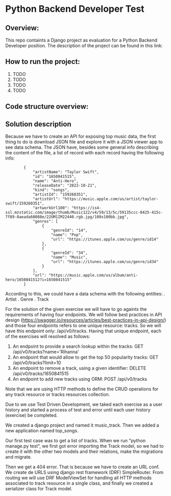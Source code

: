 # Python Backend Developer Test

## Overview:

This repo containts a Django project as evaluation for a Python Backend Developer position. The description of the project can be found in this link: 

## How to run the project:

1. TODO
2. TODO
3. TODO
4. TODO

## Code structure overview:


## Solution description

Because we have to create an API for exposing top music data, the first thing to do is download JSON file and explore it with a JSON viewer app to see data schema.
The JSON have, besides some general info describing the content of the file, a list of record with each record having the following info:

            {
                "artistName": "Taylor Swift",
                "id": "1650841515",
                "name": "Anti-Hero",
                "releaseDate": "2022-10-21",
                "kind": "songs",
                "artistId": "159260351",
                "artistUrl": "https://music.apple.com/us/artist/taylor-swift/159260351",
                "artworkUrl100": "https://is4-ssl.mzstatic.com/image/thumb/Music122/v4/59/13/5c/59135ccc-8425-415c-7f89-8aeada60088e/22UM1IM22440.rgb.jpg/100x100bb.jpg",
                "genres": [
                    {
                        "genreId": "14",
                        "name": "Pop",
                        "url": "https://itunes.apple.com/us/genre/id14"
                    },
                    {
                        "genreId": "34",
                        "name": "Music",
                        "url": "https://itunes.apple.com/us/genre/id34"
                    }
                ],
                "url": "https://music.apple.com/us/album/anti-hero/1650841512?i=1650841515"
            }


According to this, we could have a data schema with the following entities:
. Artist
. Genre
. Track

For the solution of the given exercise we will have to go againts the requirements of having four endpoints. We will follow best practices in API design (https://swagger.io/resources/articles/best-practices-in-api-design/) and those four endpoints refers to one unique resource: tracks. So we will have this endpoint only: /api/v0/tracks. Having that unique endpoint, each of the exercises will resolved as follows:

1. An endpoint to provide a search lookup within the tracks: GET /api/v0/tracks?name='Rihanna'
2. An endpoint that would allow to get the top 50 popularity tracks: GET /api/v0/tracks?limit=10
3. An endpoint to remove a track, using a given identifier: DELETE /api/v0/tracks/1650841515
4. An endpoint to add new tracks using ORM: POST /api/v0/tracks

Note that we are using HTTP methods to define the CRUD operations for any track resource or tracks resources collection.

Due to we use Test Driven Development, we taked each exercise as a user history and started a process of test and error until each user history (exercise) be completed.

We created a django project and named it music_track. Then we added a new application named top_songs.

Our first test case was to get a list of tracks. When we run "python manage.py test", we first got error importing the Track model, so we had to create it with the other two models and their relations, make the migrations and migrate.

Then we get a 404 error. That is because we have to create an URL conf. We create de URLS using django rest framework (DRF) SimpleRouter. From routing we will use DRF ModelViewSet for handling all HTTP methods associated to track resource in a single class, and finally we created a serializer class for Track model.







